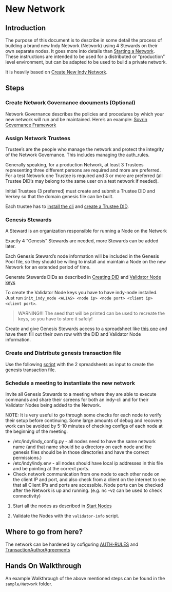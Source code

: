 # New Network

## Introduction

The purpose of this document is to describe in some detail the process of building a brand new Indy Network (Network) using 4 Stewards on their own separate nodes.
It goes more into details than [Starting a Network](../start-nodes.md).
These instructions are intended to be used for a distributed or “production” level environment, but can be adapted to be used to build a private network.

It is heavily based on [Create New Indy Network](https://docs.google.com/document/d/1XE2QOiGWuRzWdlxiI9LrG9Am9dCfPXBXnv52wGHorNE).

## Steps

### Create Network Governance documents (Optional)

   Network Governance describes the policies and procedures by which your new network will run and be maintained. Here’s an example: [Sovrin Governance Framework](https://docs.google.com/document/d/1K8l5MfXQWQtpT49-FHuYn_ZnRC5m0Nwk)


### Assign Network Trustees
   
   Trustee’s are the people who manage the network and protect the integrity of the Network Governance.  This includes managing the auth_rules.

   Generally speaking, for a production Network, at least 3 Trustees representing three different persons are required and more are preferred.  
   For a test Network one Trustee is required and 3 or more are preferred (all Trustee DID’s may belong to the same user on a test network if needed). 

   Initial Trustees (3 preferred) must create and submit a Trustee DID and Verkey so that the domain genesis file can be built.

   Each trustee has to [install the cli](./CLIInstall.md) and [create a Trustee DID](./CreateDID.md).


### Genesis Stewards

   A Steward is an organization responsible for running a Node on the Network

   Exactly 4 “Genesis” Stewards are needed, more Stewards can be added later.

   Each Genesis Steward’s node information will be included in the Genesis Pool file, so they should be willing to install and maintain a Node on the new Network for an extended period of time.

   Generate Stewards DIDs as described in [Creating DID](./CreateDID.md) and [Validator Node keys](#CreateValidatorKeys)
   
   To create the Validator Node keys you have to have indy-node installed.
   Just run `init_indy_node <ALIAS> <node ip> <node port> <client ip> <client port>`.
   
   > WARNING!!! The seed that will be printed can be used to recreate the keys, so you have to store it safely!

   Create and give Genesis Stewards access to a spreadsheet like [this one](https://docs.google.com/spreadsheets/d/1LDduIeZp7pansd9deXeVSqGgdf0VdAHNMc7xYli3QAY/edit#gid=0) and have them fill out their own row with the DID and Validator Node information.

### Create and Distribute genesis transaction file
   Use the following [script](https://github.com/sovrin-foundation/steward-tools/tree/master/create_genesis) with the 2 spreadsheets as input to create the genesis transaction file.

### Schedule a meeting to instantiate the new network

   Invite all Genesis Stewards to a meeting where they are able to execute commands and share their screens for both an indy-cli and for their Validator Nodes being added to the Network.
    
   NOTE: It is very useful to go through some checks for each node to verify their setup before continuing. Some large amounts of debug and recovery work can be avoided by 5-10 minutes of checking configs of each node at the beginning of the meeting.
   + /etc/indy/indy_config.py - all nodes need to have the same network name (and that name should be a directory on each node and the  genesis files should be in those directories and have the correct permissions.)
   + /etc/indy/indy.env - all nodes should have local ip addresses in this file and be pointing at the correct ports.
   + Check network communication from one node to each other node on the client IP and port, and also check from a client on the internet to see that all Client IPs and ports are accessible. Node ports can be checked after the Network is up and running.  (e.g. nc -vz <IP> <port> can be used to check connectivity)

   1. Start all the nodes as described in [Start Nodes](../start-nodes.md)
    
   2. Validate the Nodes with the `validator-info` script.

## Where to go from here?
The network can be hardened by cofiguring [AUTH-RULES](https://docs.google.com/document/d/1xk0A5FljKOZ2Fazri6J5mAfnYWXdOMl2LwrFK16MJIY/edit) and [TransactionAuthorAgreements](https://github.com/hyperledger/indy-plenum/blob/master/docs/source/transaction_author_agreement.md)

## Hands On Walkthrough

An example Walkthrough of the above mentioned steps can be found in the `sample/Network` folder.